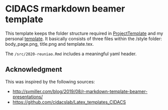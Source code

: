 # CIDACS rmarkdown beamer template

This template keeps the folder structure required in [ProjectTemplate](http://projecttemplate.net/) and my personal [template](https://github.com/lf-araujo/cidacs). It basically consists of three files within the /style folder: body_page.png, title.png and template.tex.

The `/src/2020-reuniao.Rmd` includes a meaningful yaml header.

## Acknowledgment

This was inspired by the following sources:

- http://svmiller.com/blog/2019/08/r-markdown-template-beamer-presentations/
- https://github.com/cidacslab/Latex_templates_CIDACS
